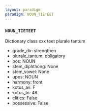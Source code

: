 ```yaml
---
layout: paradigm
paradigm: NOUN_TIETEET
---
```

### ` NOUN_TIETEET `

Dictionary class xxx teet plurale tantum
* grade_dir: strengthen
* plurale_tantum: obligatory
* pos: NOUN
* stem_diphthong: None
* stem_vowel: None
* upos: NOUN
* harmony: front
* kotus_av: F
* kotus_tn: 48
* clitics: False
* possessive: False
